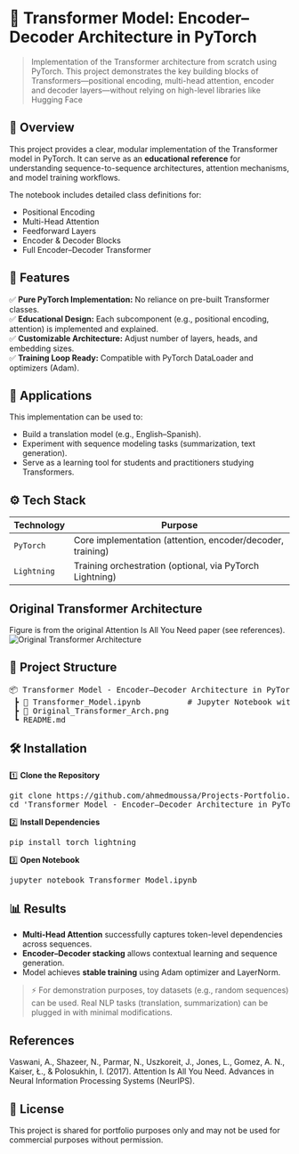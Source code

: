 # 📌 Transformer Model: Encoder–Decoder Architecture in PyTorch
> Implementation of the Transformer architecture from scratch using PyTorch. This project demonstrates the key building blocks of Transformers—positional encoding, multi-head attention, encoder and decoder layers—without relying on high-level libraries like Hugging Face


## 📖 Overview
This project provides a clear, modular implementation of the Transformer model in PyTorch. It can serve as an **educational reference** for understanding sequence-to-sequence architectures, attention mechanisms, and model training workflows.

The notebook includes detailed class definitions for:  
- Positional Encoding
- Multi-Head Attention
- Feedforward Layers
- Encoder & Decoder Blocks
- Full Encoder–Decoder Transformer


## 🚀 Features
✅ **Pure PyTorch Implementation:** No reliance on pre-built Transformer classes.  
✅ **Educational Design:** Each subcomponent (e.g., positional encoding, attention) is implemented and explained.  
✅ **Customizable Architecture:** Adjust number of layers, heads, and embedding sizes.  
✅ **Training Loop Ready:** Compatible with PyTorch DataLoader and optimizers (Adam).  


## 🏢 Applications
This implementation can be used to:  
- Build a translation model (e.g., English–Spanish).
- Experiment with sequence modeling tasks (summarization, text generation).
- Serve as a learning tool for students and practitioners studying Transformers.


## ⚙️ Tech Stack
| Technology   | Purpose                                                    |
| -----------  | ---------------------------------------------------------- |
| `PyTorch`    | Core implementation (attention, encoder/decoder, training) |
| `Lightning`  | Training orchestration (optional, via PyTorch Lightning)   |


## Original Transformer Architecture
Figure is from the original Attention Is All You Need paper (see references).
![Original Transformer Architecture](Original_Transformer_Arch.png)


## 📂 Project Structure
<pre>
📦 Transformer Model - Encoder–Decoder Architecture in PyTorch
 ┣ 📜 Transformer_Model.ipynb          # Jupyter Notebook with full implementation
 ┣ 📜 Original_Transformer_Arch.png
 ┗ README.md               
</pre>


## 🛠️ Installation
1️⃣ **Clone the Repository**
<pre>
git clone https://github.com/ahmedmoussa/Projects-Portfolio.git
cd 'Transformer Model - Encoder–Decoder Architecture in PyTorch'
</pre>

2️⃣ **Install Dependencies**
<pre>
pip install torch lightning
</pre>

3️⃣ **Open Notebook**
<pre>
jupyter notebook Transformer_Model.ipynb
</pre>


## 📊 Results
- **Multi-Head Attention** successfully captures token-level dependencies across sequences.
- **Encoder–Decoder stacking** allows contextual learning and sequence generation.
- Model achieves **stable training** using Adam optimizer and LayerNorm.
> ⚡ For demonstration purposes, toy datasets (e.g., random sequences) can be used. Real NLP tasks (translation, summarization) can be plugged in with minimal modifications.


## References
Vaswani, A., Shazeer, N., Parmar, N., Uszkoreit, J., Jones, L., Gomez, A. N., Kaiser, Ł., & Polosukhin, I. (2017). Attention Is All You Need. Advances in Neural Information Processing Systems (NeurIPS).


## 📝 License
This project is shared for portfolio purposes only and may not be used for commercial purposes without permission.